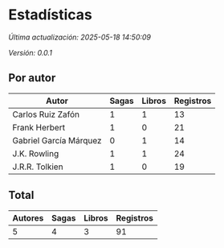 # Estadísticas

_Última actualización: 2025-05-18 14:50:09_

_Versión: 0.0.1_

## Por autor

|Autor|Sagas|Libros|Registros|
|---|---|---|---|
|Carlos Ruiz Zafón|1|1|13|
|Frank Herbert|1|0|21|
|Gabriel García Márquez|0|1|14|
|J.K. Rowling|1|1|24|
|J.R.R. Tolkien|1|0|19|

## Total

|Autores|Sagas|Libros|Registros|
|---|---|---|---|
|5|4|3|91|